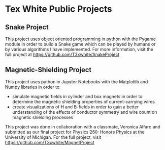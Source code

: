 # Tex White Public Projects

## Snake Project

This project uses object oriented programming in python with the Pygame module in order to build a Snake game which can be played by humans or by various algorithms I have implemented. For more information, visit the full project at https://github.com/T3xwhite/SnakeProject

## Magnetic-Shielding Project

This project uses python in Jupyter Notebooks with the Matplotlib and Numpy libraries in order to:

* simulate magnetic fields in cylinder and box magnets in order to determine the magnetic shielding properties of current-carrying wires
* create visualizations of H and B-fields in order to gain a better understanding of the effects of conductor symmetry and wire count on magnetic shielding processes

This project was done in collaboration with a classmate, Veronica Alfaro and submitted as our final project for Physics 260: Honors Physics at the University of Michigan. For the full project, visit https://github.com/T3xwhite/MagnetProject
